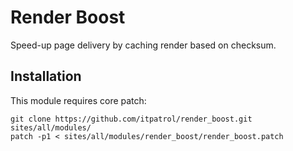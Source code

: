 # Render Boost

Speed-up page delivery by caching render based on checksum.

## Installation

This module requires core patch:

```shell
git clone https://github.com/itpatrol/render_boost.git sites/all/modules/
patch -p1 < sites/all/modules/render_boost/render_boost.patch
```
